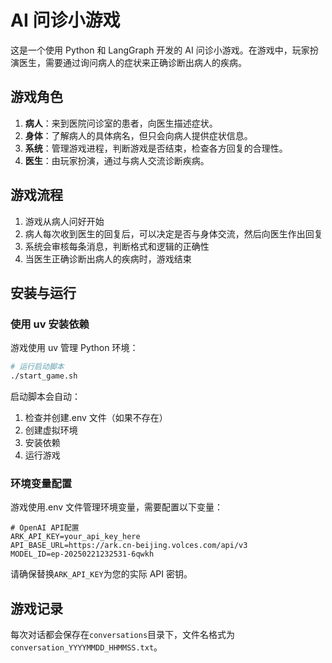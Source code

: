 # AI 问诊小游戏

这是一个使用 Python 和 LangGraph 开发的 AI 问诊小游戏。在游戏中，玩家扮演医生，需要通过询问病人的症状来正确诊断出病人的疾病。

## 游戏角色

1. **病人**：来到医院问诊室的患者，向医生描述症状。
2. **身体**：了解病人的具体病名，但只会向病人提供症状信息。
3. **系统**：管理游戏进程，判断游戏是否结束，检查各方回复的合理性。
4. **医生**：由玩家扮演，通过与病人交流诊断疾病。

## 游戏流程

1. 游戏从病人问好开始
2. 病人每次收到医生的回复后，可以决定是否与身体交流，然后向医生作出回复
3. 系统会审核每条消息，判断格式和逻辑的正确性
4. 当医生正确诊断出病人的疾病时，游戏结束

## 安装与运行

### 使用 uv 安装依赖

游戏使用 uv 管理 Python 环境：

```bash
# 运行启动脚本
./start_game.sh
```

启动脚本会自动：

1. 检查并创建.env 文件（如果不存在）
2. 创建虚拟环境
3. 安装依赖
4. 运行游戏

### 环境变量配置

游戏使用.env 文件管理环境变量，需要配置以下变量：

```
# OpenAI API配置
ARK_API_KEY=your_api_key_here
API_BASE_URL=https://ark.cn-beijing.volces.com/api/v3
MODEL_ID=ep-20250221232531-6qwkh
```

请确保替换`ARK_API_KEY`为您的实际 API 密钥。

## 游戏记录

每次对话都会保存在`conversations`目录下，文件名格式为`conversation_YYYYMMDD_HHMMSS.txt`。
